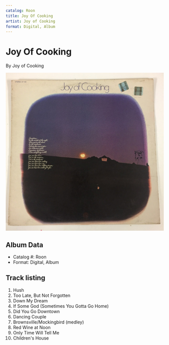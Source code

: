 ```yaml
---
catalog: Roon
title: Joy Of Cooking
artist: Joy of Cooking
format: Digital, Album
---
```


# Joy Of Cooking

By Joy of Cooking

![](../../assets/albumcovers/Joy_of_Cooking-Joy_Of_Cooking.png)

## Album Data

- Catalog #: Roon
- Format: Digital, Album


## Track listing


1. Hush
2. Too Late, But Not Forgotten
3. Down My Dream
4. If Some God (Sometimes You Gotta Go Home)
5. Did You Go Downtown
6. Dancing Couple
7. Brownsville/Mockingbird (medley)
8. Red Wine at Noon
9. Only Time Will Tell Me
10. Children's House

